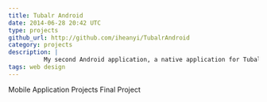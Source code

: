 ```yaml
---
title: Tubalr Android
date: 2014-06-28 20:42 UTC
type: projects
github_url: http://github.com/iheanyi/TubalrAndroid
category: projects
description: |
          My second Android application, a native application for Tubalr. Uses EchoNest's API for recommendations, Tubalr's API for playlists, and YouTube's API for music to playback. Awarded 2nd place at the Schurz Innovation Challenge and had 5,000+ installs.
tags: web design
---
```


Mobile Application Projects Final Project